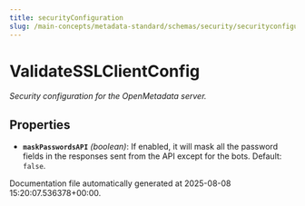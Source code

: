 ```yaml
---
title: securityConfiguration
slug: /main-concepts/metadata-standard/schemas/security/securityconfiguration
---
```


# ValidateSSLClientConfig

*Security configuration for the OpenMetadata server.*

## Properties

- **`maskPasswordsAPI`** *(boolean)*: If enabled, it will mask all the password fields in the responses sent from the API except for the bots. Default: `false`.


Documentation file automatically generated at 2025-08-08 15:20:07.536378+00:00.
